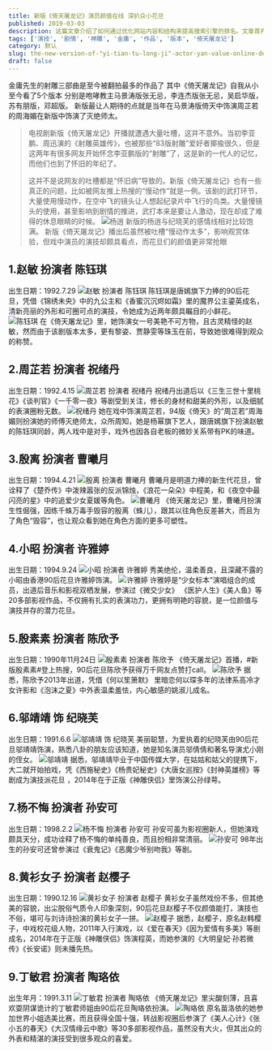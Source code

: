 ```yaml
---
title: 新版《倚天屠龙记》演员颜值在线 深扒众小花旦
published: 2019-03-03
description: 这篇文章介绍了如何通过优化网站内容和结构来提高搜索引擎的排名。文章首先解释了搜索引擎优化的基本概念，然后详细讨论了关键词的选择、内容的质量、内部链接的策略以及外部链接的重要性。此外，文章还提到了使用工具如Google Analytics和Google Search Console来监控和分析网站的表现，以及如何根据数据调整优化策略。最后，文章强调了持续更新和维护网站内容对于保持高排名的必要性。
tags: ['演技', '剧情', '神雕', '金庸', '作品', '版本', '倚天屠龙记']
category: 默认
slug: the-new-version-of-"yi-tian-tu-long-ji"-actor-yan-value-online-deeply-strip-the-xiaohua-dan
draft: false
---
```



金庸先生的射雕三部曲是至今被翻拍最多的作品了
其中《倚天屠龙记》自我从小至今看了5个版本
分别是咆哮教主马景涛版张无忌，李连杰版张无忌，吴启华版，苏有朋版，邓超版。
新版最让人期待的点就是当年在马景涛版倚天中饰演周芷若的周海媚在新版中饰演了灭绝师太。

> 电视剧新版《倚天屠龙记》开播就遭遇大量吐槽，这并不意外。当初李亚鹏、周迅演的《射雕英雄传》，也被那些“83版射雕”爱好者揶揄很久，但是这两年有很多网友开始怀念李亚鹏版的“射雕”了，这是新的一代人的记忆，而他们也到了怀旧的年纪了。
> 
> 这并不是说网友的吐槽都是“怀旧病”导致的。新版《倚天屠龙记》也有一些真正的问题，比如被网友推上热搜的“慢动作”就是一例。该剧的武打环节，大量使用慢动作，在空中飞的镜头让人想起纪录片中飞行的鸟类。大量慢镜头的使用，甚至影响到剧情的推进，武打本来是要让人激动，现在却成了难得的休息眼睛的时候。
![杨逍][1]
> 新版的杨逍与纪晓芙的感情线相对比较饱满。
新版《倚天屠龙记》播出后虽然被吐槽“慢动作太多”，影响观赏体验，但戏中演员的演技却颇具看点，而花旦们的颜值更非常抢眼

1.赵敏 扮演者 陈钰琪
------------

出生日期：1992.7.29
![赵敏 扮演者 陈钰琪][2]
陈钰琪是唐嫣旗下力捧的90后花旦，凭借《锦绣未央》中的九公主和《香蜜沉沉烬如霜》里的魔界公主鎏英成名，清新亮丽的外形和可圈可点的演技，令她成为近两年颇具瞩目的小鲜花。
![陈钰琪][3]
在《倚天屠龙记》里，她饰演女一号美艳不可方物，且古灵精怪的赵敏，然而由于该剧版本太多，更有黎姿、贾静雯等珠玉在前，导致她很难得到观众的称赞。

2.周芷若 扮演者 祝绪丹
-------------

出生日期：1992.4.15
![周芷若 扮演者 祝绪丹][4]
祝绪丹出道后以《三生三世十里桃花》《谈判官》《一千零一夜》等剧受到关注，修长的身材和甜美的外形，以及细腻的表演圈粉无数。
![祝绪丹][5]
她在戏中饰演周芷若，94版《倚天》的“周芷若”周海媚则扮演她的师傅灭绝师太，众所周知，她是杨幂旗下艺人，跟唐嫣旗下扮演赵敏的陈钰琪同龄，两人戏中是对手，戏外也因各自老板的微妙关系带有PK的味道。

3.殷离 扮演者 曹曦月
------------

出生日期：1994.4.21
![殷离 扮演者 曹曦月][6]
曹曦月是明道力捧的新生代花旦，曾诠释了《楚乔传》中泼辣嚣张的反派锦烛，《浪花一朵朵》中程美，和《夜空中最闪亮的星》中的追爱少女夏媛等角色。
![曹曦月][7]
《倚天屠龙记》里，曹曦月扮演生性倔强，因练千蛛万毒手毁容的殷离（蛛儿），跟其以往角色反差甚大，而且为了角色“毁容”，也让观众看到她在角色方面的更多可塑性。

4.小昭 扮演者 许雅婷
------------

出生日期：1994.9.24
![小昭 扮演者 许雅婷][8]
秀美绝伦，温柔善良，且深藏不露的小昭由香港90后花旦许雅婷饰演。
![许雅婷][9]
许雅婷是“少女标本”演唱组合的成员，出道后音乐和影视双栖发展，参演过《微交少女》 《医护人生》《美人鱼》等20多部影视作品，不仅拥有扎实的表演功力，更拥有明艳的容貌，是一位颜值与演技并存的潜力花旦。

5.殷素素 扮演者 陈欣予
-------------

出生日期：1990年11月24日
![殷素素 扮演者 陈欣予][10]
《倚天屠龙记》首播，#新版殷素素#登上热搜，90后花旦陈欣予获得万千网友点赞打call。
![陈欣予][11]
据悉，陈欣予2013年出道，凭借《何以笙箫默》 里暗恋何以琛多年的法律系高冷才女许影和《泡沫之夏》中外表温柔羞怯，内心敏感的姚淑儿成名。

6.邬靖靖 饰 纪晓芙
-----------

出生日期：1991.6.6
![邬靖靖 饰 纪晓芙][12]
美丽聪慧，为爱执着的纪晓芙由90后花旦邬靖靖饰演，熟悉八卦的朋友应该知道，她是知名演员邬倩倩和著名导演尤小刚的侄女。
![邬靖靖][13]
据悉，邬靖靖毕业于中国传媒大学，在姑姑和姑父的提携下，大二就开始拍戏，凭《西施秘史》《杨贵妃秘史》《大唐女巡按》《封神英雄榜》等剧成为演技派花旦 ，2014年在于正版《神雕侠侣》里饰演公孙绿萼。

7.杨不悔 扮演者 孙安可
-------------

出生日期：1998.2.2
![杨不悔 扮演者 孙安可][14]
孙安可虽为影视圈新人，但她演戏颇具天分，成功诠释了杨不悔的单纯善良，而且扮相非常清丽。
![孙安可][15]
98年出生的孙安可还曾参演过《衰鬼记》《恶魔少爷别吻我》等剧。

8.黄衫女子 扮演者 赵樱子
--------------

出生日期：1990.12.16
![黄衫女子 扮演者 赵樱子][16]
黄衫女子虽然戏份不多，但其绝美的容貌，出尘脱俗气质令人印象深刻，90后花旦赵樱子不仅颜值能打，演技也不俗，堪可与刘诗诗扮演的黄衫女子一拼。
![赵樱子][17]
据悉，赵樱子，原名赵韩樱子，中戏校花级人物，2011年入行演戏，以《爱在春天》《因为爱情有多美》等剧成名，2014年在于正版《神雕侠侣》饰演程英，而她参演的《大明皇妃·孙若微传》《长安诺》则未播先热。

9.丁敏君 扮演者 陶珞依
-------------

出生年月：1991.3.11
![丁敏君 扮演者 陶珞依][18]
《倚天屠龙记》里尖酸刻薄，且喜欢耍阴谋诡计的丁敏君师姐由90后花旦陶珞依扮演。
![陶珞依][19]
原名苗洛依的她参加世界小姐选美比赛，而且获得全国十强，转战影视圈后参演了《美人心计》《张小五的春天》《大汉情缘云中歌》等30多部影视作品，虽然没有大火，但其出众的外表和精湛的演技受到很多观众的喜爱。


  [1]: https://xy07-1251893119.costj.myqcloud.com/2019/03/03/165964777.jpg
  [2]: https://xy07-1251893119.costj.myqcloud.com/2019/03/03/1350001660.jpeg
  [3]: https://xy07-1251893119.costj.myqcloud.com/2019/03/03/1830243572.jpeg
  [4]: https://xy07-1251893119.costj.myqcloud.com/2019/03/03/173079610.jpeg
  [5]: https://xy07-1251893119.costj.myqcloud.com/2019/03/03/2692158928.jpeg
  [6]: https://xy07-1251893119.costj.myqcloud.com/2019/03/03/1172215275.jpeg
  [7]: https://xy07-1251893119.costj.myqcloud.com/2019/03/03/3920113436.jpeg
  [8]: https://xy07-1251893119.costj.myqcloud.com/2019/03/03/1510241126.jpeg
  [9]: https://xy07-1251893119.costj.myqcloud.com/2019/03/03/632740546.jpeg
  [10]: https://xy07-1251893119.costj.myqcloud.com/2019/03/03/522959024.jpeg
  [11]: https://xy07-1251893119.costj.myqcloud.com/2019/03/03/1050683161.png
  [12]: https://xy07-1251893119.costj.myqcloud.com/2019/03/03/1875225909.jpeg
  [13]: https://xy07-1251893119.costj.myqcloud.com/2019/03/03/3194371837.jpeg
  [14]: https://xy07-1251893119.costj.myqcloud.com/2019/03/03/1018565258.jpeg
  [15]: https://xy07-1251893119.costj.myqcloud.com/2019/03/03/1629013396.jpeg
  [16]: https://xy07-1251893119.costj.myqcloud.com/2019/03/03/2919760031.jpeg
  [17]: https://xy07-1251893119.costj.myqcloud.com/2019/03/03/2907922160.jpeg
  [18]: https://xy07-1251893119.costj.myqcloud.com/2019/03/03/2660338200.jpeg
  [19]: https://xy07-1251893119.costj.myqcloud.com/2019/03/03/3123850066.jpeg